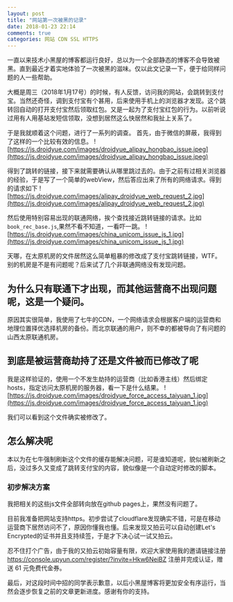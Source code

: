 ```yaml
---
layout: post
title: "网站第一次被黑的记录"
date: 2018-01-23 22:14
comments: true
categories: 网站 CDN SSL HTTPS
---
```

一直以来技术小黑屋的博客都运行良好，总以为一个全部静态的博客不会导致被黑。直到最近才着实地体验了一次被黑的滋味。仅以此文记录一下，便于给同样问题的人一些帮助。

大概是周三（2018年1月17号）的时候，有人反馈，访问我的网站，会跳转到支付宝。当然还奇怪，调到支付宝有个甚用，后来使用手机上的浏览器才发现。这个跳转回自动的打开支付宝然后领取红包。又是一起为了支付宝红包的行为。以前听说过用有人用基站发短信领取，没想到居然这么快居然和我扯上关系了。
<!--more-->

于是我就顺着这个问题，进行了一系列的调查。
首先，由于微信的屏蔽，我得到了这样的一个比较有效的信息。
![https://js.droidyue.com/images/droidyue_alipay_hongbao_issue.jpeg](https://js.droidyue.com/images/droidyue_alipay_hongbao_issue.jpeg)

得到了跳转的链接，接下来就需要确认从哪里跳过去的。由于之前有过相关浏览器的经验，于是写了一个简单的webView，然后答应出来了所有的网络请求。得到的请求如下
![https://js.droidyue.com/images/alipay_droidyue_web_request_2.jpg](https://js.droidyue.com/images/alipay_droidyue_web_request_2.jpg)


然后使用特别容易出现的联通网络，挨个查找接近跳转链接的请求。比如`book_rec_base.js`,果然不看不知道，一看吓一跳。
![https://js.droidyue.com/images/china_unicom_issue_js_1.jpg](https://js.droidyue.com/images/china_unicom_issue_js_1.jpg)

天哪，在太原机房的文件居然这么简单粗暴的修改成了支付宝跳转链接，WTF。别的机房是不是有问题呢？后来试了几个非联通网络没有发现问题。

## 为什么只有联通下才出现，而其他运营商不出现问题呢，这是一个疑问。

原因其实很简单，我使用了七牛的CDN，一个网络请求会根据客户端的运营商和地理位置择优选择机房的备份。而北京联通的用户，则不幸的都被导向了有问题的山西太原联通机房。

## 到底是被运营商劫持了还是文件被而已修改了呢
我是这样验证的，使用一个不发生劫持的运营商（比如香港主线）然后绑定hosts，指定访问太原机房的服务器，看一下是什么结果。
![https://js.droidyue.com/images/droidyue_force_access_taiyuan_1.jpg](https://js.droidyue.com/images/droidyue_force_access_taiyuan_1.jpg)

我们可以看到这个文件确实被修改了。

## 怎么解决呢
本以为在七牛强制刷新这个文件的缓存能解决问题，可是谁知道呢，貌似被刷新之后，没过多久又变成了跳转支付宝的内容，貌似像是一个自动定时修改的脚本。

### 初步解决方案
我把相关的这些js文件全部转向放在github pages上，果然没有问题了。

目前我准备把网站支持https。初步尝试了cloudflare发现确实不错，可是在移动运营商下居然访问不了，原因你懂我也懂。后来发现又拍云可以自动创建Let's Encrypted的证书并且支持续签，于是才下决心试一试又拍云。

忍不住打个广告，由于我的又拍云初始容量有限，欢迎大家使用我的邀请链接注册  https://console.upyun.com/register/?invite=Hkw6NeiBZ   注册并完成认证，赠送 61 元免费代金券。

最后，对这段时间中招的同学表示歉意，以后小黑屋博客将更加安全有序运行，当然会逐步恢复之前的文章更新进度。感谢有你的支持。

